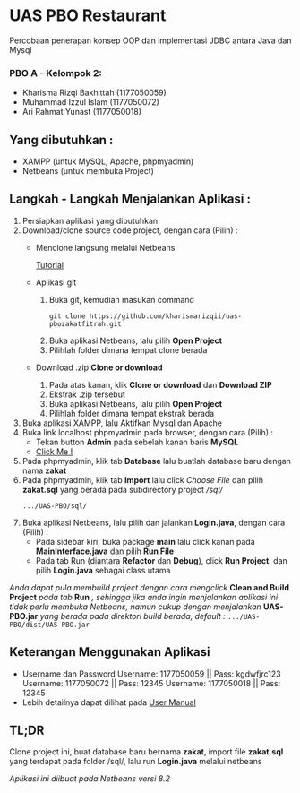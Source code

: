 # UAS PBO Restaurant
Percobaan penerapan konsep OOP dan implementasi JDBC antara Java dan Mysql

### PBO A - Kelompok 2:
- Kharisma Rizqi Bakhittah      (1177050059)
- Muhammad Izzul Islam          (1177050072) 
- Ari Rahmat Yunast             (1177050018)  

## Yang dibutuhkan :
- XAMPP (untuk MySQL, Apache, phpmyadmin)
- Netbeans (untuk membuka Project)

## Langkah - Langkah Menjalankan Aplikasi :
1. Persiapkan aplikasi yang dibutuhkan
2. Download/clone source code project, dengan cara (Pilih) :
    - Menclone langsung melalui Netbeans
      
      [Tutorial](https://www.joe0.com/2018/02/16/how-to-cloning-github-project-into-netbeans/)
    - Aplikasi git
      1. Buka git, kemudian masukan command
          ```
          git clone https://github.com/kharismarizqii/uas-pbozakatfitrah.git
          ```
      2. Buka aplikasi Netbeans, lalu pilih **Open Project**
      3. Pilihlah folder dimana tempat clone berada
    - Download .zip **Clone or download**
      1. Pada atas kanan, klik **Clone or download** dan **Download ZIP**
      2. Ekstrak .zip tersebut
      3. Buka aplikasi Netbeans, lalu pilih **Open Project**
      4. Pilihlah folder dimana tempat ekstrak berada
3. Buka aplikasi XAMPP, lalu Aktifkan Mysql dan Apache
4. Buka link localhost phpmyadmin pada browser, dengan cara (Pilih) :
    - Tekan button **Admin** pada sebelah kanan baris **MySQL**
    - [Click Me !](http://localhost/phpmyadmin/index.php) 
5. Pada phpmyadmin, klik tab **Database** lalu buatlah database baru dengan nama **zakat**
6. Pada phpmyadmin, klik tab **Import** lalu click _Choose File_ dan pilih **zakat.sql** yang berada pada subdirectory project */sql/*
   ```
   .../UAS-PBO/sql/
   ```
7. Buka aplikasi Netbeans, lalu pilih dan jalankan **Login.java**, dengan cara (Pilih) :
    - Pada sidebar kiri, buka package **main** lalu click kanan pada **MainInterface.java** dan pilih **Run File**
    - Pada tab Run (diantara **Refactor** dan **Debug**), click **Run Project**, dan pilih **Login.java** sebagai class utama
    
_Anda dapat pula membuild project dengan cara mengclick_ __Clean and Build Project__ _pada tab_ __Run__ _, sehingga jika anda ingin menjalankan aplikasi ini tidak perlu membuka Netbeans, namun cukup dengan menjalankan_ __UAS-PBO.jar__ _yang berada pada direktori build berada, default :_
    ```
       .../UAS-PBO/dist/UAS-PBO.jar
    ```
    
## Keterangan Menggunakan Aplikasi
- Username dan Password
  Username: 1177050059 || Pass: kgdwfjrc123
  Username: 1177050072 || Pass: 12345
  Username: 1177050018 || Pass: 12345
- Lebih detailnya dapat dilihat pada [User Manual](https://github.com/Falskim/uas-pbo-restaurant/blob/master/USER%20MANUAL.pdf)    

## TL;DR
Clone project ini, buat database baru bernama **zakat**, import file **zakat.sql** yang terdapat pada folder /sql/, lalu run **Login.java** melalui netbeans


_Aplikasi ini diibuat pada Netbeans versi 8.2_
